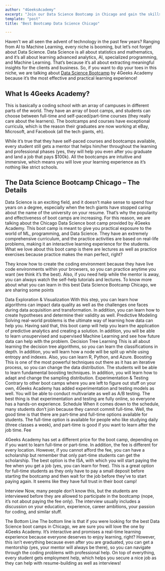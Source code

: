 ```yaml
---
author: "4GeeksAcademy"
excerpt: "Join our Data Science Bootcamp in Chicago and gain the skills you need to succeed. Hands-on training, expert instructors, and a supportive community await! Apply now."
template: "post"
title: "Best Bootcamp Data Science Chicago"

---
```


Haven’t we all seen the advent of technology in the past few years? Ranging from AI to Machine Learning, every niche is booming, but let’s not forget about Data Science. Data Science is all about statistics and mathematics, and it’s all about learning advanced analytics, AI, specialized programming, and Machine Learning. 
That’s because it’s all about extracting meaningful insights for the clients and business. So, if you want to dip your toes in this niche, we are talking about [Data Science Bootcamp](https://4geeksacademy.com/us/coding-bootcamps/datascience-machine-learning) by 4Geeks Academy because it’s the most effective and practical learning experience!

## What Is 4Geeks Academy?

This is basically a coding school with an array of campuses in different parts of the world. They have an array of boot camps, and students can choose between full-time and self-paced/part-time courses (they really care about the learners). The bootcamps and courses have exceptional curricula, which is the reason their graduates are now working at eBay, Microsoft, and Facebook (all the tech giants, eh).

While it’s true that they have self-paced courses and bootcamps available, every student still gets a mentor that helps him/her throughout the learning and professional phases (yes, they will help you even after you graduate and land a job that pays $100k). All the bootcamps are intuitive and immersive, which means you will love your learning experience as it’s nothing like strict schools.

## The Data Science Bootcamp Chicago – The Details

Data Science is an exciting field, and it doesn’t make sense to spend four years on a degree, especially when the tech giants have stopped caring about the name of the university on your resume. That’s why the popularity and effectiveness of boot camps are increasing. For this reason, we are talking about the Chicago Data Science boot camp provided by 4Geeks Academy. This boot camp is meant to give you practical exposure to the world of ML, programming, and Data Science. They have an extremely comprehensive curriculum, and the practice activities are based on real-life problems, making it an interactive learning experience for the students. What we love about this boot camp is there are lectures as well as practice exercises because practice makes the man perfect, right? 

They know how to create the coding environment because they have live code environments within your browsers, so you can practice anytime you want (we think it’s the best). Also, if you need help while the mentor is away, you can always watch the self-help tutorials and lectures. To know more about what you can learn in this best Data Science Bootcamp Chicago, we are sharing some points

Data Exploration & Visualization
With this step, you can learn how algorithms can impact data quality as well as the challenges one faces during data acquisition and transformation. In addition, you can learn how to create hypotheses and determine their validity as well.
Predictive Modeling
Solving real-world problems is the ultimate way of learning how data can help you. Having said that, this boot camp will help you learn the application of predictive analytics and creating a solution. In addition, you will be able to learn unsupervised and supervised Machine Learning and see how future data can help with the problem.
Decision Tree Learning
This is all about learning the decision tree algorithms, so you can learn the classifications in depth. In addition, you will learn how a node will be split up while using entropy and indexes. Also, you can learn R, Python, and Azure.
Boosting
This is one of the most powerful techniques out there as it has an iterative process, so you can change the data distribution. 
The students will be able to learn fundamental boosting techniques. In addition, you will learn how to adapt and change the sampling distribution.
Experimentation & Testing
Contrary to other boot camps where you are left to figure out stuff on your own, 4Geeks Academy has added experimentation and testing models as well. 
You will be able to conduct multivariate as well as A/B testing. The best thing is that experimentation and testing are fully online, so everyone has a hands-on experience.
Schedule
When it comes down to the schedule, many students don’t join because they cannot commit full-time. Well, the good time is that there are part-time and full-time options available for students. The full-time option is available for people who like studying daily (three classes a week), and part-time is good if you want to learn after the job time.
Fee

4Geeks Academy has set a different price for the boot camp, depending on if you want to learn full-time or part-time. In addition, the fee is different for every location. However, if you cannot afford the fee, you can have a scholarship but remember that only part-time students can get the scholarship. The best option is the ISA, with which you will start paying the fee when you get a job (yes, you can learn for free). This is a great option for full-time students as they only have to pay a small deposit before starting the bootcamp and then wait for the job before they’ve to start paying again. It seems like they have full trust in their boot camp!

Interview
Now, many people don’t know this, but the students are interviewed before they are allowed to participate in the bootcamp (nope, it’s not about paying the fee only). The interview usually includes a discussion on your education, experience, career ambitions, your passion for coding, and similar stuff.

The Bottom Line
The bottom line is that if you were looking for the best Data Science boot camps in Chicago, we are sure you will love the one by 4Geeks Academy. It’s interactive and promises a real-time learning experience because everyone deserves to enjoy learning, right?
However, this isn’t everything because even after you are graduated, you can get a mentorship (yes, your mentor will always be there), so you can navigate through the coding problems with professional help. 
On top of everything, every student gets employment help, which helps you secure a nice job as they can help with resume-building as well as interviews!
